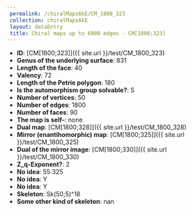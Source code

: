 ```yaml
--- 
 permalink: /chiralMaps6kE/CM_1800_323 
 collection: chiralMaps6kE
 layout: dataEntry
 title: Chiral maps up to 6000 edges - CM[1800;323]
---
```


- **ID**: [CM[1800;323]]({{ site.url }}/test/CM_1800_323)
- **Genus of the underlying surface**: 831
- **Length of the face**: 40
- **Valency**: 72
- **Length of the Petrie polygon**: 180
- **Is the automorphism group solvable?**: S
- **Number of vertices**: 50
- **Number of edges**: 1800
- **Number of faces**: 90
- **The map is self-**: none
- **Dual map**: [CM[1800;328]]({{ site.url }}/test/CM_1800_328)
- **Mirror (enantihomorphic) map**: [CM[1800;325]]({{ site.url }}/test/CM_1800_325)
- **Dual of the mirror image**: [CM[1800;330]]({{ site.url }}/test/CM_1800_330)
- **Z_q-Exponent?**: 2
- **No idea**:  55:325
- **No idea**: Y
- **No idea**: Y
- **Skeleton**: Sk(50;5)^18
- **Some other kind of skeleton**: nan
